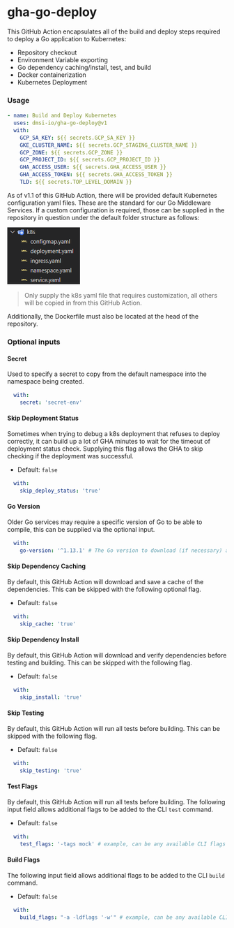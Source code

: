 # gha-go-deploy

This GitHub Action encapsulates all of the build and deploy steps required to deploy a Go application to Kubernetes:

- Repository checkout
- Environment Variable exporting
- Go dependency caching/install, test, and build
- Docker containerization
- Kubernetes Deployment

### Usage

```yaml
- name: Build and Deploy Kubernetes
  uses: dmsi-io/gha-go-deploy@v1
  with: 
    GCP_SA_KEY: ${{ secrets.GCP_SA_KEY }}
    GKE_CLUSTER_NAME: ${{ secrets.GCP_STAGING_CLUSTER_NAME }}
    GCP_ZONE: ${{ secrets.GCP_ZONE }}
    GCP_PROJECT_ID: ${{ secrets.GCP_PROJECT_ID }}
    GHA_ACCESS_USER: ${{ secrets.GHA_ACCESS_USER }}
    GHA_ACCESS_TOKEN: ${{ secrets.GHA_ACCESS_TOKEN }}
    TLD: ${{ secrets.TOP_LEVEL_DOMAIN }}
```

As of v1.1 of this GitHub Action, there will be provided default Kubernetes configuration yaml files. These are the standard for our Go Middleware Services. If a custom configuration is required, those can be supplied in the repository in question under the default folder structure as follows:

![Kubernetes Directory](/assets/k8s_directory.png)

> Only supply the k8s yaml file that requires customization, all others will be copied in from this GitHub Action.

Additionally, the Dockerfile must also be located at the head of the repository.

### Optional inputs

#### Secret
 
Used to specify a secret to copy from the default namespace into the namespace being created.

```yaml
  with:
    secret: 'secret-env'
```

#### Skip Deployment Status

Sometimes when trying to debug a k8s deployment that refuses to deploy correctly, it can build up a lot of GHA minutes to wait for the timeout of deployment status check. Supplying this flag allows the GHA to skip checking if the deployment was successful.

- Default: `false`

```yaml
  with:
    skip_deploy_status: 'true'
```

#### Go Version

Older Go services may require a specific version of Go to be able to compile, this can be supplied via the optional input.

```yaml
  with:
    go-version: '^1.13.1' # The Go version to download (if necessary) and use.
```

#### Skip Dependency Caching

By default, this GitHub Action will download and save a cache of the dependencies. This can be skipped with the following optional flag.

- Default: `false`

```yaml
  with:
    skip_cache: 'true'
```

#### Skip Dependency Install

By default, this GitHub Action will download and verify dependencies before testing and building. This can be skipped with the following flag.

- Default: `false`

```yaml
  with:
    skip_install: 'true'
```

#### Skip Testing

By default, this GitHub Action will run all tests before building. This can be skipped with the following flag.

- Default: `false`

```yaml
  with:
    skip_testing: 'true'
```

#### Test Flags

By default, this GitHub Action will run all tests before building. The following input field allows additional flags to be added to the CLI `test` command.

- Default: `false`

```yaml
  with:
    test_flags: '-tags mock' # example, can be any available CLI flags
```

#### Build Flags

The following input field allows additional flags to be added to the CLI `build` command.

- Default: `false`

```yaml
  with:
    build_flags: "-a -ldflags '-w'" # example, can be any available CLI flags
```